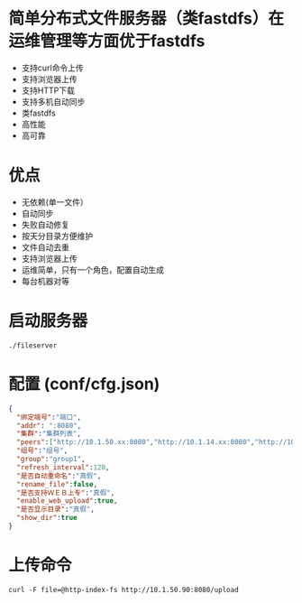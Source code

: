 # 简单分布式文件服务器（类fastdfs）在运维管理等方面优于fastdfs

- 支持curl命令上传
- 支持浏览器上传
- 支持HTTP下载
- 支持多机自动同步
- 类fastdfs
- 高性能
- 高可靠

# 优点

- 无依赖(单一文件）
- 自动同步
- 失败自动修复
- 按天分目录方便维护
- 文件自动去重
- 支持浏览器上传
- 运维简单，只有一个角色，配置自动生成
- 每台机器对等



# 启动服务器

`./fileserver`

# 配置  (conf/cfg.json)
```json
{
  "绑定端号":"端口",
  "addr": ":8080",
  "集群":"集群列表",
  "peers":["http://10.1.50.xx:8080","http://10.1.14.xx:8080","http://10.1.50.xx:8080"],
  "组号":"组号",
  "group":"group1",
  "refresh_interval":120,
  "是否自动重命名":"真假",
  "rename_file":false,
  "是否支持ＷＥＢ上专":"真假",
  "enable_web_upload":true,
  "是否显示目录":"真假",
  "show_dir":true
}
```


# 上传命令

`curl -F file=@http-index-fs http://10.1.50.90:8080/upload` 	

